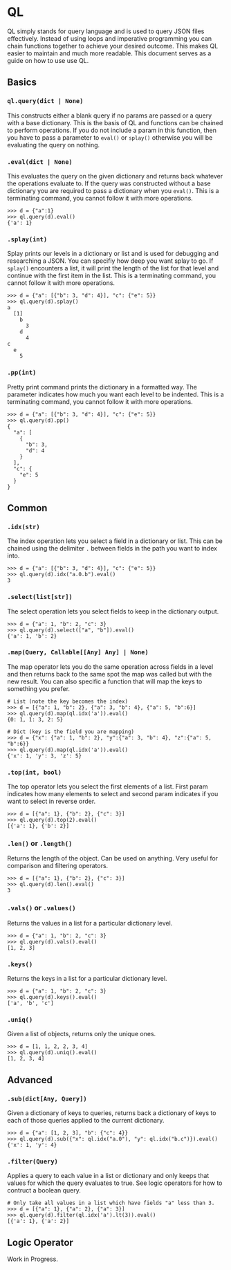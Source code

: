 # QL
QL simply stands for query language and is used to query JSON files effectively. Instead of using loops and imperative programming you can chain functions together to achieve your desired outcome. This makes QL easier to maintain and much more readable. This document serves as a guide on how to use use QL.

## Basics
### `ql.query(dict | None)`
This constructs either a blank query if no params are passed or a query with a base dictionary. This is the basis of QL and functions can be chained to perform operations. If you do not include a param in this function, then you have to pass a parameter to `eval()` or `splay()` otherwise you will be evaluating the query on nothing.

### `.eval(dict | None)`
This evaluates the query on the given dictionary and returns back whatever the operations evaluate to. If the query was constructed without a base dictionary you are required to pass a dictionary when you `eval()`. This is a terminating command, you cannot follow it with more operations.
```
>>> d = {"a":1}
>>> ql.query(d).eval()
{'a': 1}
```
### `.splay(int)`
Splay prints our levels in a dictionary or list and is used for debugging and researching a JSON. You can specifiy how deep you want splay to go. If `splay()` encounters a list, it will print the length of the list for that level and continue with the first item in the list. This is a terminating command, you cannot follow it with more operations.
```
>>> d = {"a": [{"b": 3, "d": 4}], "c": {"e": 5}}
>>> ql.query(d).splay()
a
  [1]
    b
      3
    d
      4
c
  e
    5
```

### `.pp(int)`
Pretty print command prints the dictionary in a formatted way. The parameter indicates how much you want each level to be indented. This is a terminating command, you cannot follow it with more operations.
```
>>> d = {"a": [{"b": 3, "d": 4}], "c": {"e": 5}}
>>> ql.query(d).pp()
{
  "a": [
    {
      "b": 3,
      "d": 4
    }
  ],
  "c": {
    "e": 5
  }
}
```

## Common
### `.idx(str)`
The index operation lets you select a field in a dictionary or list. This can be chained using the delimiter `.` between fields in the path you want to index into.
```
>>> d = {"a": [{"b": 3, "d": 4}], "c": {"e": 5}}
>>> ql.query(d).idx("a.0.b").eval()
3
```

### `.select(list[str])`
The select operation lets you select fields to keep in the dictionary output.
```
>>> d = {"a": 1, "b": 2, "c": 3}
>>> ql.query(d).select(["a", "b"]).eval()
{'a': 1, 'b': 2}
```

### `.map(Query, Callable[[Any] Any] | None)`
The map operator lets you do the same operation across fields in a level and then returns back to the same spot the map was called but with the new result. You can also specific a function that will map the keys to something you prefer.
```
# List (note the key becomes the index)
>>> d = [{"a": 1, "b": 2}, {"a": 3, "b": 4}, {"a": 5, "b":6}]
>>> ql.query(d).map(ql.idx('a')).eval()
{0: 1, 1: 3, 2: 5}

# Dict (key is the field you are mapping)
>>> d = {"x": {"a": 1, "b": 2}, "y":{"a": 3, "b": 4}, "z":{"a": 5, "b":6}}
>>> ql.query(d).map(ql.idx('a')).eval()
{'x': 1, 'y': 3, 'z': 5}
```

### `.top(int, bool)`
The top operator lets you select the first elements of a list. First param indicates how many elements to select and second param indicates if you want to select in reverse order.
```
>>> d = [{"a": 1}, {"b": 2}, {"c": 3}]
>>> ql.query(d).top(2).eval()
[{'a': 1}, {'b': 2}]
```

### `.len()` or `.length()`
Returns the length of the object. Can be used on anything. Very useful for comparison and filtering operators.
```
>>> d = [{"a": 1}, {"b": 2}, {"c": 3}]
>>> ql.query(d).len().eval()
3
```

### `.vals()` or `.values()`
Returns the values in a list for a particular dictionary level.
```
>>> d = {"a": 1, "b": 2, "c": 3}
>>> ql.query(d).vals().eval()
[1, 2, 3]
```

### `.keys()`
Returns the keys in a list for a particular dictionary level.
```
>>> d = {"a": 1, "b": 2, "c": 3}
>>> ql.query(d).keys().eval()
['a', 'b', 'c']
```

### `.uniq()`
Given a list of objects, returns only the unique ones.
```
>>> d = [1, 1, 2, 2, 3, 4]
>>> ql.query(d).uniq().eval()
[1, 2, 3, 4]
```

## Advanced
### `.sub(dict[Any, Query])`
Given a dictionary of keys to queries, returns back a dictionary of keys to each of those queries applied to the current dictionary.
```
>>> d = {"a": [1, 2, 3], "b": {"c": 4}}
>>> ql.query(d).sub({"x": ql.idx("a.0"), "y": ql.idx("b.c")}).eval()
{'x': 1, 'y': 4}
```

### `.filter(Query)`
Applies a query to each value in a list or dictionary and only keeps that values for which the query evaluates to true. See logic operators for how to contruct a boolean query.
```
# Only take all values in a list which have fields "a" less than 3.
>>> d = [{"a": 1}, {"a": 2}, {"a": 3}]
>>> ql.query(d).filter(ql.idx('a').lt(3)).eval()
[{'a': 1}, {'a': 2}]
```

## Logic Operator
Work in Progress.